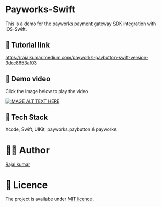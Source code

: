 # Payworks-Swift

This is a demo for the payworks payment gateway SDK integration with iOS-Swift.

## 📄 Tutorial link 

https://rajaikumar.medium.com/payworks-paybutton-swift-version-3dcc8653af03 

## 🎥 Demo video 

Click the image below to play the video

[![IMAGE ALT TEXT HERE](https://img.youtube.com/vi/N1erBO3H1bA/hqdefault.jpg)](https://www.youtube.com/watch?v=N1erBO3H1bA)


## 🥞 Tech Stack

Xcode, Swift, UIKit, payworks.paybutton & payworks

# 👨‍💻 Author 
[Rajai kumar](https://github.com/Rajaikumar-iOSDev)

# 🔖 Licence 
The project is availabe under [MIT licence](https://github.com/Rajaikumar-iOSDev/Payworks-Swift/blob/main/LICENSE).
